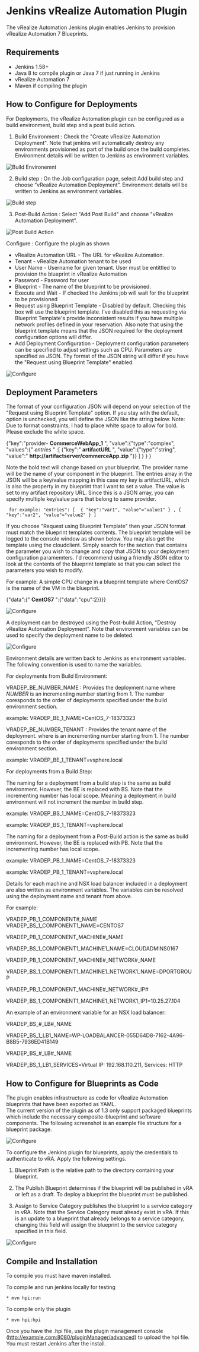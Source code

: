 # Jenkins vRealize Automation Plugin

The vRealize Automation Jenkins plugin enables Jenkins to provision vRealize Automation 7 Blueprints.  


## Requirements


* Jenkins 1.58+
* Java 8 to compile plugin or Java 7 if just running in Jenkins
* vRealize Automation 7 
* Maven if compiling the plugin
       
    
## How to Configure for Deployments

For Deployments, the vRealize Automation plugin can be configured as a build environment, build step and a post build action.

1) Build Environment : Check the "Create vRealize Automation Deployment".  Note that jenkins will automatically 
destroy any environments provisioned as part of the build once the build completes. Environment details will be 
written to Jenkins as environment variables. 

![Build Environemnt](/doc/vRAPlugin_BuildEnvironment.png)

2) Build step : On the Job configuration page, select Add build step and choose “vRealize Automation Deployment”. 
Environment details will be  written to Jenkins as environment variables. 

![Build step](/doc/vRA_Build.png)

3) Post-Build Action : Select "Add Post Build" and choose "vRealize Automation Deployment".

![Post Build Action](/doc/vRA_PostBuildmenu.png)


Configure :  Configure the plugin as shown

  * vRealize Automation URL -   The URL for vRealize Automation. 
  * Tenant - vRealize Automation tenant to be used
  * User Name - Username for given tenant. User must be entittled to provision the blueprint in vRealize Automation
  * Password - Password for  user
  * Blueprint - The name of the blueprint to be provisioned.
  * Execute and Wait - If checked the Jenkins job will wait for the blueprint to be provisioned
  * Request using Blueprint Template - Disabled by default.  Checking this box will use the blueprint template.  I've 
    disabled this as requesting via Blueprint Template's provide inconsistent results if you have multiple network profiles
    defined in your reservation.  Also note that using the blueprint template means that the JSON required for the deployment
    configuration options will differ.
  * Add Deployment Configuration - Deployment configuration parameters can be specified to adjust settings such as CPU.
   Parameters are specified as JSON.    Thy format of the JSON string will differ if you have the "Request using 
   Blueprint Template" enabled.
   
![Configure](/doc/vRA_BuildStep.png)    
   
## Deployment Parameters
   
      
   The format of your configuration JSON will depend on your selection of the "Request using Blueprint Template" option.
   If you stay with the default, option is unchecked, you will define the JSON like the string below.  Note: Due to format
   constraints, I had to place white space to allow for bold. Please exclude the white space.
   
   {"key":"provider- **CommerceWebApp_1** ",
    "value":{"type":"complex",
            "values":{" *entries* " :[
                        {"key":" **artifactURL** ", "value":{"type":"string", "value":" **http://artifactserver/commerceApp.zip** "}}
                        ]
                     }
            }
    }
       
   Note the bold text will change based on your blueprint.  The provider name will be the name of your component in the
   blueprint. The entries array in the JSON will be a key/value mapping in this case my key is artifactURL, which is 
   also the property in my blueprint that I want to set a value.  The value is set to my artifact repository URL.   Since this is
   a JSON array, you can specify multiple key/value pairs that belong to same provider.  
     
     for example: "entries": [  { "key":"var1", "value"="value1" } , { "key":"var2", "value"="value2" } ]
    
   
   If you choose "Request using Blueprint Template" then your JSON format must match the blueprint templates contents.
   The blueprint template will be logged to the console window as shown below.  You may also get the template using the
   cloudclient.  Simply search for the section that contains the parameter you wish to change and copy that JSON to your
   deployment configuration paramemters.  I'd recommend using a friendly JSON editor to look at the contents of the blueprint
   template so that you can select the parameters you wish to modify.
   
   For example:  A simple CPU change in a blueprint template where CentOS7 is the name of the VM in the blueprint.
   
   {"data":{" **CentOS7** ":{"data":"cpu":2}}}}
     
![Configure](/doc/console.png)    
     
A deployment can be destroyed using the Post-build Action, "Destroy vRealize Automation Deployment". Note that 
environment variables can be used to specify the deployment name to be deleted.
 
![Configure](/doc/vRA_PostDestroy.png)    

Environment details are written back to Jenkins as environment variables.  The following convention is used to name the
variables.

For deployments from Build Environment:

VRADEP_BE_NUMBER_NAME  :  Provides the deployment name  where *NUMBER* is an incrementing number starting from 1. The number coresponds
to the order of deployments specified under the build environment section.

example: VRADEP_BE_1_NAME=CentOS_7-18373323

VRADEP_BE_NUMBER_TENANT  :  Provides the tenant name of the deployment.  where <NUMBER> is an incrementing number starting from 1. The number coresponds
to the order of deployments specified under the build environment section.

example: VRADEP_BE_1_TENANT=vsphere.local

For deployments from a Build Step:

The naming for a deployment from a build step is the same as build environment.  However, the BE is replaced with BS. 
Note that the incrementing number has local scope. Meaning a deployment in build environment will not increment the number
in build step.

example: VRADEP_BS_1_NAME=CentOS_7-18373323

example: VRADEP_BS_1_TENANT=vsphere.local

The naming for a deployment from a Post-Build action is the same as build environment.  However, the BE is replaced with PB. 
Note that the incrementing number has local scope. 

example: VRADEP_PB_1_NAME=CentOS_7-18373323

example: VRADEP_PB_1_TENANT=vsphere.local

Details for each machine and NSX load balancer included in a deployment are also written as environment variables.  The 
variables can be resolved using the deployment name and tenant from above.

For example:

VRADEP_PB_1_COMPONENT#_NAME
VRADEP_BS_1_COMPONENT1_NAME=CENTOS7

VRADEP_PB_1_COMPONENT_MACHINE#_NAME 

VRADEP_BS_1_COMPONENT1_MACHINE1_NAME=CLOUDADMINS0167

VRADEP_PB_1_COMPONENT_MACHINE#_NETWORK#_NAME 

VRADEP_BS_1_COMPONENT1_MACHINE1_NETWORK1_NAME=DPORTGROUP

VRADEP_PB_1_COMPONENT_MACHINE#_NETWORK#_IP# 

VRADEP_BS_1_COMPONENT1_MACHINE1_NETWORK1_IP1=10.25.27.104


An example of an environment variable for an NSX load balancer:

VRADEP_BS_#_LB#_NAME

VRADEP_BS_1_LB1_NAME=WP-LOADBALANCER-055D64D8-7162-4A96-B8B5-7936ED41B149

VRADEP_BS_#_LB#_NAME

VRADEP_BS_1_LB1_SERVICES=Virtual IP: 192.168.110.211, Services: HTTP


## How to Configure for Blueprints as Code

The plugin enables infrastructure as code for vRealize Automation blueprints that have been exported as YAML.  
The current version of the plugin as of 1.3 only support packaged blueprints which include the necessary composite-blueprint
and software components.  The following screenshot is an example file structure for a blueprint package.  

![Configure](/doc/blueprintFileStructure.png)    

To configure the Jenkins plugin for blueprints, apply the credentials to authenticate to vRA. Apply the following settings.
  
  1.  Blueprint Path is the relative path to the directory containing your blueprint.
  
  2.  The Publish Blueprint determines if the blueprint will be published in vRA or left as a draft.  To deploy a blueprint
  the blueprint must be published.
  
  3.  Assign to Service Category publishes the blueprint to a service category in vRA.  Note that the Service Category must already
  exist in vRA.  If this is an update to a blueprint that already belongs to a service category, changing this field will assign the 
  blueprint to the service category specified in this field.
  
![Configure](/doc/BPConfig.png)    


## Compile and Installation

To compile you must have maven installed.

To compile and run jenkins locally for testing

    * mvn hpi:run

To compile only the plugin 

    * mvn hpi:hpi

Once you have the .hpi file, use the plugin management console (http://example.com:8080/pluginManager/advanced) to upload the hpi file. You must restart Jenkins after the install.